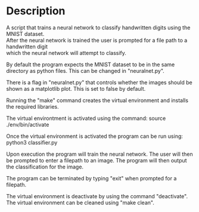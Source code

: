 # Description  
A script that trains a neural network to classify handwritten digits using the MNIST dataset.  
After the neural network is trained the user is prompted for a file path to a handwritten digit  
which the neural network will attempt to classify.  

By default the program expects the MNIST dataset to be in the same directory as python files.
This can be changed in "neuralnet.py".

There is a flag in "neuralnet.py" that controls whether the images should be shown as a matplotlib plot.
This is set to false by default.

Running the "make" command creates the virtual environment and installs the required libraries.

The virtual environtment is activated using the command:
	source ./env/bin/activate

Once the virtual environment is activated the program can be run using:
	python3 classifier.py

Upon execution the program will train the neural network.
The user will then be prompted to enter a filepath to an image.
The program will then output the classification for the image.

The program can be terminated by typing "exit" when prompted for a filepath.

The virtual environment is deactivate by using the command "deactivate".
The virtual environment can be cleaned using "make clean".
